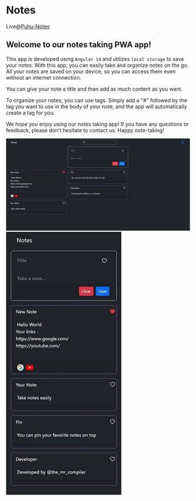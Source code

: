 # Notes

Live@[Puhu-Notes](https://puhu-notes.web.app/)

## Welcome to our notes taking PWA app!

This app is developed using `Angular 14` and utilizes `local storage` to save your notes. With this app, you can easily take and organize notes on the go. All your notes are saved on your device, so you can access them even without an internet connection.

You can give your note a title and then add as much content as you want.

To organize your notes, you can use tags. Simply add a "#" followed by the tag you want to use in the body of your note, and the app will automatically create a tag for you.

We hope you enjoy using our notes taking app! If you have any questions or feedback, please don't hesitate to contact us. Happy note-taking!

![Screenshot of app](docs/home.jpeg)
![Screenshot of app](docs/responsive.jpeg)
